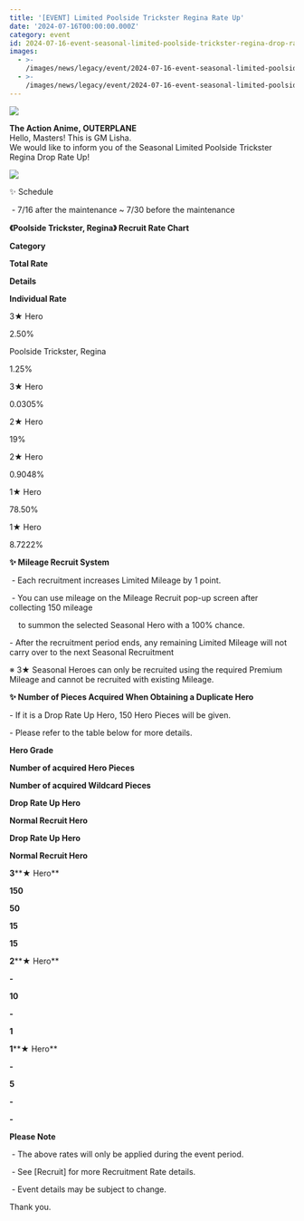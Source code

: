 ```yaml
---
title: '[EVENT] Limited Poolside Trickster Regina Rate Up'
date: '2024-07-16T00:00:00.000Z'
category: event
id: 2024-07-16-event-seasonal-limited-poolside-trickster-regina-drop-rate-up
images:
  - >-
    /images/news/legacy/event/2024-07-16-event-seasonal-limited-poolside-trickster-regina-drop-rate-up/ada2200cb0db4a5f939ce77199bedae5.webp
  - >-
    /images/news/legacy/event/2024-07-16-event-seasonal-limited-poolside-trickster-regina-drop-rate-up/62b21e2057cc4be088733d526bcd8bb9.webp
---
```


![](/images/news/legacy/event/2024-07-16-event-seasonal-limited-poolside-trickster-regina-drop-rate-up/ada2200cb0db4a5f939ce77199bedae5.webp)  
  

**The Action Anime, OUTERPLANE**  
Hello, Masters! This is GM Lisha.  
We would like to inform you of the Seasonal Limited Poolside Trickster Regina Drop Rate Up!

![](/images/news/legacy/event/2024-07-16-event-seasonal-limited-poolside-trickster-regina-drop-rate-up/62b21e2057cc4be088733d526bcd8bb9.webp)

✨ Schedule

 - 7/16 after the maintenance ~ 7/30 before the maintenance  

**《Poolside Trickster, Regina》 Recruit Rate Chart**

**Category**

**Total Rate**

**Details**

**Individual Rate**

3★ Hero

2.50%

Poolside Trickster, Regina

1.25%

3★ Hero

0.0305%

2★ Hero

19%

2★ Hero

0.9048%

1★ Hero

78.50%

1★ Hero

8.7222%

**✨ Mileage Recruit System**

 - Each recruitment increases Limited Mileage by 1 point.

 - You can use mileage on the Mileage Recruit pop-up screen after collecting 150 mileage 

    to summon the selected Seasonal Hero with a 100% chance.

\- After the recruitment period ends, any remaining Limited Mileage will not carry over to the next Seasonal Recruitment 

※ 3★ Seasonal Heroes can only be recruited using the required Premium Mileage and cannot be recruited with existing Mileage.

**✨ Number of Pieces Acquired When Obtaining a Duplicate Hero**

\- If it is a Drop Rate Up Hero, 150 Hero Pieces will be given.

\- Please refer to the table below for more details.

**Hero Grade**

**Number of acquired Hero Pieces**

**Number of acquired Wildcard Pieces**

**Drop Rate Up Hero**

**Normal Recruit Hero**

**Drop Rate Up Hero**

**Normal Recruit Hero**

**3****★ Hero**

**150**

**50**

**15**

**15**

**2****★ Hero**

**\-**

**10**

**\-**

**1**

**1****★ Hero**

**\-**

**5**

**\-**

**\-**

  
  
**Please Note**

 - The above rates will only be applied during the event period.

 - See \[Recruit\] for more Recruitment Rate details.

 - Event details may be subject to change.

Thank you.
